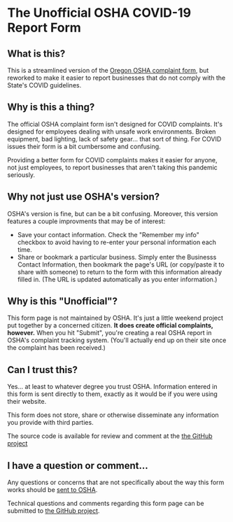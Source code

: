 # The Unofficial OSHA COVID-19 Report Form

## What is this?

This is a streamlined version of the [Oregon OSHA complaint form](https://www4.cbs.state.or.us/exs/osha/hazrep/), but reworked to make it easier to report businesses that do not comply with the State's COVID guidelines.

## Why is this a thing?

The official OSHA complaint form isn't designed for COVID complaints.  It's designed for employees dealing with unsafe work environments.  Broken equipment, bad lighting, lack of safety gear... that sort of thing.  For COVID issues their form is a bit cumbersome and confusing.

Providing a better form for COVID complaints makes it easier for anyone, not just employees, to report businesses that aren't taking this pandemic seriously.

## Why not just use OSHA's version?

OSHA's version is fine, but can be a bit confusing.  Moreover, this version features a couple improvments that may be of interest:

* Save your contact information.  Check the "Remember my info" checkbox to avoid having to re-enter your personal information each time.
* Share or bookmark a particular business.  Simply enter the Businesss Contact Information, then bookmark the page's URL (or copy/paste it to share with someone) to return to the form with this information already filled in. (The URL is updated automatically as you enter information.)

## Why is this "Unofficial"?

This form page is not maintained by OSHA.  It's just a little weekend project
put together by a concerned citizen.  <strong>It does create official
complaints, however.</strong>  When you hit "Submit", you're creating a real
OSHA report in OSHA's complaint tracking system. (You'll actually end up on their
site once the complaint has been received.)

## Can I trust this?

Yes... at least to whatever degree you trust OSHA.  Information entered in this form
is sent directly to them, exactly as it would be if you were using
their website.

This form does not store, share or otherwise disseminate any information you
provide with third parties.

The source code is available for review and comment at the [the GitHub project](https://www.github.com/broofa/oshareport)

## I have a question or comment...

Any questions or concerns that are not specifically about the way this form works
should be [sent to OSHA](https://osha.oregon.gov/Pages/contactus.aspx).

Technical questions and comments regarding this form page can be submitted to [the GitHub project](https://www.github.com/broofa/oshareport).
